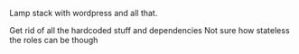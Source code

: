 Lamp stack with wordpress and all that. 

Get rid of all the hardcoded stuff and dependencies
Not sure how stateless the roles can be though


